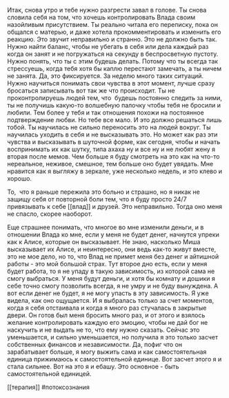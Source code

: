 Итак, снова утро и тебе нужно разгрести завал в голове. Ты снова словила себя на том, что хочешь контролировать Влада своим назойливым присутствием. Ты реально читала его переписку, пока он общался с матерью, и даже хотела прокомментировать и изменить его реакцию. Это звучит неправильно и странно. Это не должно быть так. Нужно найти баланс, чтобы не убегать в себя или дела каждый раз когда он занят и не погружаться на секунду в беспросветную пустоту. Нужно понять, что ты с этим будешь делать. Потому что ты всегда так стрессуешь, когда тебя хотя бы каплю перестают замечать, а ты ничем не занята. Да, это фиксируется. За неделю много таких ситуаций. Нужно научиться понимать свои чувства в этот момент, лучше сразу бросаться записывать вот так же что происходит. Ты не проконтролируешь людей тем, что  будешь постоянно следить за ними, ты не получишь какую-то волшебную палочку чтобы тебя не бросили и любили. Тем более у тебя и так отношения похожи на постоянное подтверждение любви. Но тебе все мало. И это должно решаться лишь тобой. Ты научилась не сильно переносить это на людей вокруг. Ты научилась уходить в себя и не высказывать это. Но может как раз эти чувства и высказывать в шуточной форме, как сегодня, чтобы и начать воспринимать их как шутку, типа ахаха ну и все ну и не любят жену я вторая после мемов. Чем больше я буду смотреть на это как на что-то нереальное, неживое, смешное, тем больше оно будет увядать. Мне нравится как я выгляжу в зеркале, уже несколько недель, и это клево и хорошо. 

То,  что я раньше пережила это больно и страшно, но я никак не защищу себя от повторной боли тем, что я буду просто 24/7 привязывать к себе [[влад]] и друзей. Это неправильно. Тогда оно меня не спасло, скорее наоборот. 

Еще страшнее понимать, что многое во мне изменили деньги, и в отношении Влада ко мне, если у меня не будет денег, начнутся упреки как к Алисе, которые он высказывает. Не знаю, насколько Миша высказывает их Алисе, и неинтересно, они ведь как-то живут вместе, это не мое дело, но то, что Влад не примет меня без денег и айтишной работы - это мой большой страх. Тут второе дно есть, если у меня будет работа, то я не упаду в такую зависимость, из которой сама не смогу выбраться. У меня будут деньги, и хотя бы комнату и дошики я себе точно смогу позволить всегда, я не умру и не буду вынуждена. А  вот если денег не будет, я не могу упасть в эту зависимость. Я уже видела, как оно ощущается. И я выбралась только за счет моментов, когда я себя отстаивала и когда я много раз стучалась в закрытые двери. Он готов был меня бросить много раз, и от этого и взялось желание контролировать каждую его эмоцию, чтобы не дай бог не наскучить и не выдать не то, что ему нужно сказать. Сейчас это уменьшается, и сильно уменьшается, но получила я это только засчет собственных финансов и независимости. Да, пофиг что он зарабатывает больше, я могу выжить сама и как самостоятельная единица прижимаюсь к самостоятельной единице. Вот засчет этого я и стала сильнее. Вот на это я и ебашу. Это основное - быть самостоятельной единицей.

[[терапия]] #потоксознания 